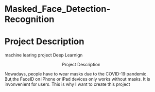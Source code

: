 # Masked_Face_Detection-Recognition

# Project Description
machine learing project 
Deep Learnign

<p align="center">Project Description</p>

Nowadays, people have to wear masks due to the COVID-19 pandemic. 
But,the FaceID on iPhone or iPad devices only works without masks. It is invonvenient for users. This is why I want to create this project 
